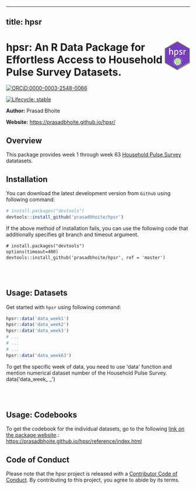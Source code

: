 
---
  title: hpsr
---
  
# <a href='https://github.com/prasadbhoite/hpsr'><img src="man/figures/hpsr_url.png" align="right" height="80" alt="" /></a>hpsr: An R Data Package for Effortless Access to Household Pulse Survey Datasets. 

<!-- badges: start -->
[![ORCiD:0000-0003-2548-0066](https://img.shields.io/badge/ORCiD-0000--0003--2548--0066-dodgerblue.svg)](https://orcid.org/0000-0003-2548-0066)
 
[![Lifecycle: stable](https://img.shields.io/badge/lifecycle-stable-brightgreen.svg)](https://lifecycle.r-lib.org/articles/stages.html#stable)
<!-- badges: end -->




**Author:** Prasad Bhoite

**Website:** https://prasadbhoite.github.io/hpsr/
  
## Overview
This package provides week 1 through week 63 [Household Pulse Survey](https://www.census.gov/data/experimental-data-products/household-pulse-survey.html) datatasets.

## Installation
You can download the latest development version from `Github` using following command:
  
```r
# install.packages("devtools")
devtools::install_github('prasadbhoite/hpsr')
```
If the above method of installation fails, you can use the following code that additionally specifies git branch and timeout argument.

```
# install.packages("devtools")
options(timeout=400)
devtools::install_github('prasadbhoite/hpsr', ref = 'master')
```

<br>
<br>

## Usage: Datasets
Get started with `hpsr` using following command:

  
```r
hpsr::data('data_week1')
hpsr::data('data_week2')
hpsr::data('data_week3')
# ...
# ...
# ...
hpsr::data('data_week63')

```
To get the specific week of data, you need to use 'data' function and mention numerical dataset number of the Household Pulse Survey.
data('data_week_ _')

<br>
<br>

## Usage: Codebooks
To get the codebook for the individual datasets, go to the following [link on the package website](https://prasadbhoite.github.io/hpsr/reference/index.html).:
https://prasadbhoite.github.io/hpsr/reference/index.html
  


## Code of Conduct

Please note that the hpsr project is released with a [Contributor Code of Conduct](https://contributor-covenant.org/version/2/1/CODE_OF_CONDUCT.html). By contributing to this project, you agree to abide by its terms.
